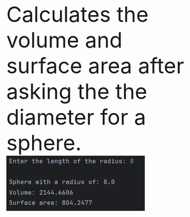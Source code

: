 <br><span style="font-size:4em;">Calculates the volume and surface area after asking the the diameter for a sphere.</span> </br>
<img src="image.png">
